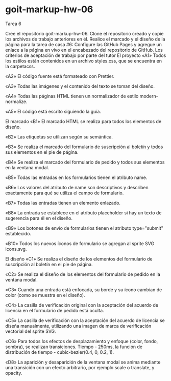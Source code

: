 # goit-markup-hw-06
Tarea 6

Cree el repositorio goit-markup-hw-06.
Clone el repositorio creado y copie los archivos de trabajo anteriores en él.
Realice el marcado y el diseño de la página para la tarea de casa #6:
Configure las GitHub Pages y agregue un enlace a la página en vivo en el encabezado del repositorio de GitHub.
Los criterios de aceptación de trabajo por parte del tutor
El proyecto
«A1» Todos los estilos están contenidos en un archivo styles.css, que se encuentra en la carpetacss.

«A2» El código fuente está formateado con Prettier.

«A3» Todas las imágenes y el contenido del texto se toman del diseño.

«A4» Todas las páginas HTML tienen un normalizador de estilo modern-normalize.

«A5» El código está escrito siguiendo la guía.

El marcado
«B1» El marcado HTML se realiza para todos los elementos de diseño.

«B2» Las etiquetas se utilizan según su semántica.

«B3» Se realiza el marcado del formulario de suscripción al boletín y todos sus elementos en el pie de página.

«B4» Se realiza el marcado del formulario de pedido y todos sus elementos en la ventana modal.

«B5» Todas las entradas en los formularios tienen el atributo name.

«B6» Los valores del atributo de name son descriptivos y describen exactamente para qué se utiliza el campo de formulario.

«B7» Todas las entradas tienen un elemento <label> enlazado.

«B8» La entrada se establece en el atributo placeholder si hay un texto de sugerencia para él en el diseño.

«B9» Los botones de envío de formularios tienen el atributo type="submit" establecido.

«B10» Todos los nuevos íconos de formulario se agregan al sprite SVG icons.svg.

El diseño
«C1» Se realiza el diseño de los elementos del formulario de suscripción al boletín en el pie de página.

«C2» Se realiza el diseño de los elementos del formulario de pedido en la ventana modal.

«C3» Cuando una entrada está enfocada, su borde y su ícono cambian de color (como se muestra en el diseño).

«C4» La casilla de verificación original con la aceptación del acuerdo de licencia en el formulario de pedido está oculta.

«C5» La casilla de verificación con la aceptación del acuerdo de licencia se diseña manualmente, utilizando una imagen de marca de verificación vectorial del sprite SVG.

«C6» Para todos los efectos de desplazamiento y enfoque (color, fondo, sombra), se realizan transiciones. Tiempo - 250ms, la función de distribución de tiempo - cubic-bezier(0.4, 0, 0.2, 1).

«D8» La aparición y desaparición de la ventana modal se anima mediante una transición con un efecto arbitrario, por ejemplo scale o translate, y opacity.